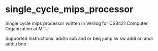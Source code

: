 # single_cycle_mips_processor
Single cycle mips processor written in Verilog for CS3421 Computer Organization at MTU.

Supported Instructions:
add\n
sub
and
or
beq
jump
lw
sw
addi
ori
andi
addiu
bne

